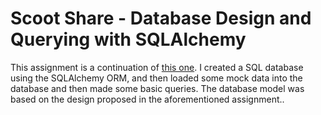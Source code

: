 # Scoot Share - Database Design and Querying with SQLAlchemy

This assignment is a continuation of [this one](https://github.com/tsekenrick/database-design-and-normalization). I created a SQL database
using the SQLAlchemy ORM, and then loaded some mock data into the database and then made some basic queries. The database model was based
on the design proposed in the aforementioned assignment..
